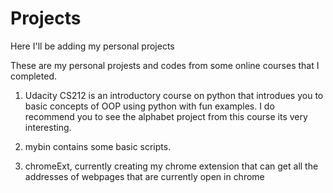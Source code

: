 # Projects
Here I'll be adding my personal projects

These are my personal projests and codes from some online courses that I completed.

1. Udacity CS212 is an introductory course on python that introdues you to basic concepts of OOP using python with fun examples. I do recommend you to see the alphabet project from this course its very interesting.

2. mybin contains some basic scripts.

3. chromeExt, currently creating my chrome extension that can get all the addresses of webpages that are currently open in chrome
